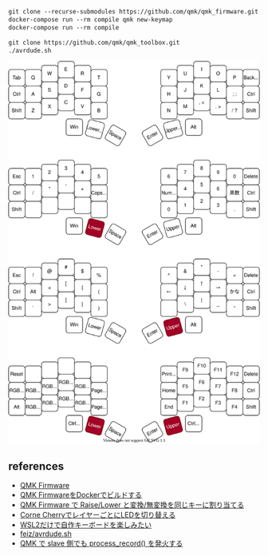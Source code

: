 
```
git clone --recurse-submodules https://github.com/qmk/qmk_firmware.git
docker-compose run --rm compile qmk new-keymap
docker-compose run --rm compile
```

```
git clone https://github.com/qmk/qmk_toolbox.git
./avrdude.sh
```

![layout](qmk_firmware/keyboards/crkbd/keymaps/base/layout.drawio.svg)

## references
- [QMK Firmware](https://docs.qmk.fm/#/)
- [QMK FirmwareをDockerでビルドする](https://qiita.com/akiakishitai/items/47292e29e6c4ed2d33dd)
- [QMK Firmware で Raise/Lower と変換/無変換を同じキーに割り当てる](https://okapies.hateblo.jp/entry/2019/02/02/133953)
- [Corne CherryでレイヤーごとにLEDを切り替える](https://zenn.dev/eholic/articles/qmk-crkbd-led#rgb-lighting%E3%81%AE%E5%A0%B4%E5%90%88)
- [WSL2だけで自作キーボードを楽しみたい](https://techracho.bpsinc.jp/miyason/2020_09_01/96931)
- [feiz/avrdude.sh](https://gist.github.com/feiz/21293cbdff8a2e70b2d0af1389f2f279)
- [QMK で slave 側でも process_record() を発火する](https://zenn.dev/teppeis/articles/2021-05-qmk-fire-process-record-in-slave)